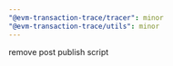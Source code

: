 ```yaml
---
"@evm-transaction-trace/tracer": minor
"@evm-transaction-trace/utils": minor
---
```


remove post publish script
